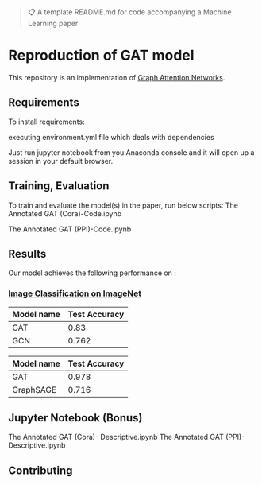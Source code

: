 >📋  A template README.md for code accompanying a Machine Learning paper

# Reproduction of GAT model

This repository is an implementation of [Graph Attention Networks](https://arxiv.org/abs/1710.10903). 


## Requirements

To install requirements:

executing environment.yml file which deals with dependencies

Just run jupyter notebook from you Anaconda console and it will open up a session in your default browser.


## Training, Evaluation

To train and evaluate the model(s) in the paper, run below scripts:
The Annotated GAT (Cora)-Code.ipynb

The Annotated GAT (PPI)-Code.ipynb




## Results

Our model achieves the following performance on :

### [Image Classification on ImageNet](https://paperswithcode.com/sota/image-classification-on-imagenet)

| Model name         |   Test Accuracy | 
| ------------------ |---------------- | 
| GAT                |     0.83        |    
| GCN                |     0.762       | 

| Model name         | Test Accuracy  | 
| ------------------ |----------------| 
| GAT                |     0.978      |  
| GraphSAGE          |     0.716      |  

## Jupyter Notebook (Bonus)
The Annotated GAT (Cora)- Descriptive.ipynb
The Annotated GAT (PPI)- Descriptive.ipynb
## Contributing

